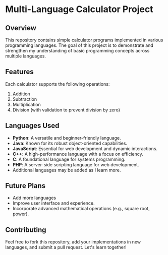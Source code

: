 # Multi-Language Calculator Project

## Overview

This repository contains simple calculator programs implemented in various programming languages. The goal of this project is to demonstrate and strengthen my understanding of basic programming concepts across multiple languages.

## Features

Each calculator supports the following operations:

1. Addition
2. Subtraction
3. Multiplication
4. Division (with validation to prevent division by zero)

## Languages Used

- **Python**: A versatile and beginner-friendly language.
- **Java**: Known for its robust object-oriented capabilities.
- **JavaScript**: Essential for web development and dynamic interactions.
- **C++**: A high-performance language with a focus on efficiency.
- **C**: A foundational language for systems programming.
- **PHP**: A server-side scripting language for web development.
- Additional languages may be added as I learn more.

## Future Plans

- Add more languages
- Improve user interface and experience.
- Incorporate advanced mathematical operations (e.g., square root, power).

## Contributing

Feel free to fork this repository, add your implementations in new languages, and submit a pull request. Let's learn together!
